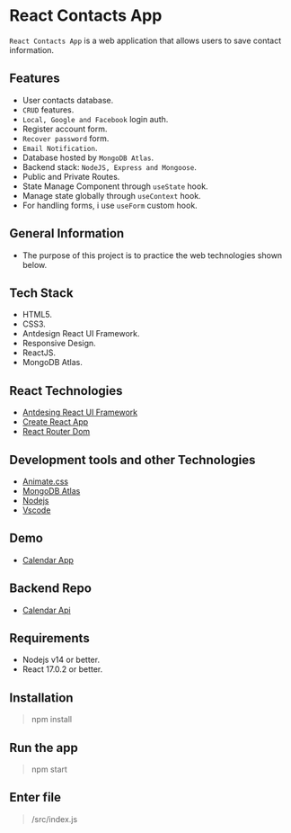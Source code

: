 # React Contacts App

`React Contacts App` is a web application that allows users to save contact information.

## Features

- User contacts database. 
- `CRUD` features.
- `Local, Google and Facebook` login auth.
- Register account form.
- `Recover password` form.
- `Email Notification`.
- Database hosted by `MongoDB Atlas`.
- Backend stack: `NodeJS, Express and Mongoose`.
- Public and Private Routes.
- State Manage Component through `useState` hook.
- Manage state globally through `useContext` hook.
- For handling forms, i use `useForm` custom hook.

## General Information

- The purpose of this project is to practice the web technologies shown below.

## Tech Stack

- HTML5.
- CSS3.
- Antdesign React UI Framework.
- Responsive Design.
- ReactJS.
- MongoDB Atlas.

## React Technologies

- [Antdesing React UI Framework](https://ant.design/)
- [Create React App](https://create-react-app.dev/)
- [React Router Dom](https://v5.reactrouter.com/web/guides/quick-start)

## Development tools and other Technologies

- [Animate.css](https://animate.style/)
- [MongoDB Atlas](https://www.mongodb.com/atlas/database)
- [Nodejs](https://nodejs.org/en/)
- [Vscode](https://code.visualstudio.com/)

## Demo

- [Calendar App](https://google.com)

## Backend Repo

- [Calendar Api](https://google.com)

## Requirements

- Nodejs v14 or better.
- React 17.0.2 or better.

## Installation

> npm install

## Run the app

> npm start

## Enter file

> /src/index.js
